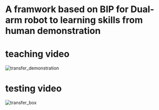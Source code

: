 # A framwork based on BIP for Dual-arm robot to learning skills from human demonstration
# teaching video
![transfer_demonstration](https://github.com/parzivar/A-imitation-method-for-two-robots-to-learning-skills-with-human-demonstration/assets/59134621/6e7df214-8710-4a72-a540-b5507fa9faa3)
# testing video
![transfer_box](https://github.com/parzivar/A-imitation-method-for-two-robots-to-learning-skills-with-human-demonstration/assets/59134621/6220c258-5fe4-480a-abf4-0ab056f23149)
